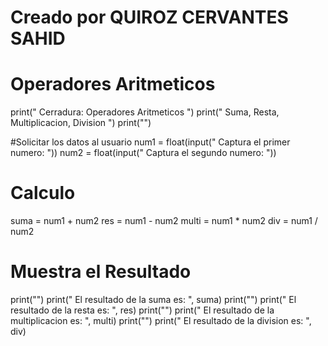 # Creado por QUIROZ CERVANTES SAHID 
# Operadores Aritmeticos
print(" Cerradura: Operadores Aritmeticos ")
print(" Suma, Resta, Multiplicacion, Division ")
print("")

#Solicitar los datos al usuario
num1 = float(input(" Captura el primer numero: "))
num2 = float(input(" Captura el segundo numero: "))

# Calculo
suma = num1 + num2
res = num1 - num2
multi = num1 * num2
div = num1 / num2

# Muestra el Resultado
print("")
print(" El resultado de la suma es: ", suma)
print("")
print(" El resultado de la resta es: ", res)
print("")
print(" El resultado de la multiplicacion es: ", multi)
print("")
print(" El resultado de la division es: ", div)